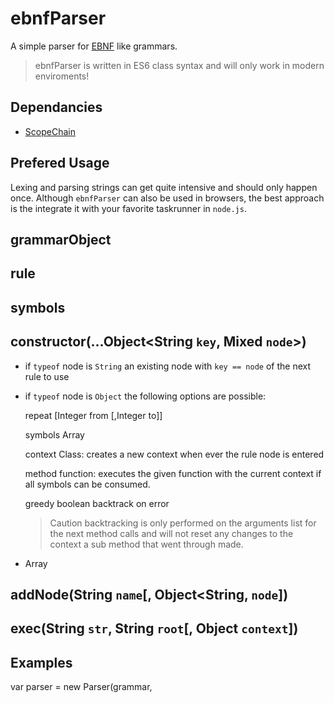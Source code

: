 # ebnfParser

A simple parser for [EBNF](https://en.wikipedia.org/wiki/Extended_Backus%E2%80%93Naur_form) like grammars.

> ebnfParser is written in ES6 class syntax and will only work in modern enviroments!

## Dependancies
- [ScopeChain](https://github.com/stephan-dum/scopeChain)

## Prefered Usage
Lexing and parsing strings can get quite intensive and should only happen once. Although `ebnfParser` can also be used in browsers,  the best approach is the integrate it with your favorite taskrunner in `node.js`.

## grammarObject

## rule

## symbols


## constructor(...Object<String `key`, Mixed `node`>)
  - if `typeof` node is `String` an existing node with `key == node` of the next rule to use
  
  - if `typeof` node is `Object` the following options are possible:
      
      repeat [Integer from [,Integer to]]
      
      symbols Array
      
      context Class: creates a new context when ever the rule node is entered
      
      method function: executes the given function with the current context if all symbols can be consumed.
      
      greedy boolean backtrack on error 
      
      > Caution backtracking is only performed on the arguments list for the next method calls and will not reset any changes to the context a sub method that went through made.
  - Array







## addNode(String `name`[, Object<String, `node`])

## exec(String `str`, String `root`[, Object `context`])

## Examples

var parser = new Parser(grammar,
